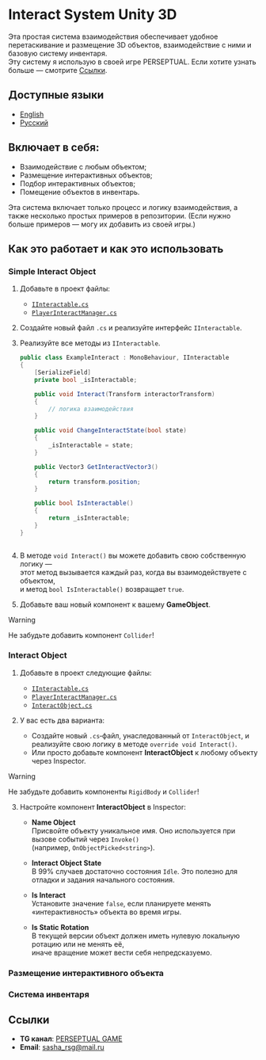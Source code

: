 # Interact System Unity 3D

Эта простая система взаимодействия обеспечивает удобное перетаскивание и размещение 3D объектов, взаимодействие с ними и базовую систему инвентаря.  
Эту систему я использую в своей игре PERSEPTUAL. Если хотите узнать больше — смотрите [Ссылки](#links).

## Доступные языки
- [English](README.md)
- [Русский](README.ru.md)

## Включает в себя:
- Взаимодействие с любым объектом;
- Размещение интерактивных объектов;
- Подбор интерактивных объектов;
- Помещение объектов в инвентарь.

Эта система включает только процесс и логику взаимодействия, а также несколько простых примеров в репозитории. (Если нужно больше примеров — могу их добавить из своей игры.)

## Как это работает и как это использовать

### Simple Interact Object
1. Добавьте в проект файлы:
   - [`IInteractable.cs`](/Scripts/Interact%20System/IInteractable.cs)
   - [`PlayerInteractManager.cs`](/Scripts/Interact%20System/PlayerInteractManager.cs)
2. Создайте новый файл `.cs` и реализуйте интерфейс `IInteractable`.
3. Реализуйте все методы из `IInteractable`.  
   ```csharp
   public class ExampleInteract : MonoBehaviour, IInteractable
   {
       [SerializeField]
       private bool _isInteractable;

       public void Interact(Transform interactorTransform)
       {
           // логика взаимодействия
       }

       public void ChangeInteractState(bool state)
       {
           _isInteractable = state;
       }

       public Vector3 GetInteractVector3()
       {
           return transform.position;
       }

       public bool IsInteractable()
       {
           return _isInteractable;
       }
   }
  
5. В методе `void Interact()` вы можете добавить свою собственную логику —  
   этот метод вызывается каждый раз, когда вы взаимодействуете с объектом,  
   и метод `bool IsInteractable()` возвращает `true`.

6. Добавьте ваш новый компонент к вашему **GameObject**.

> [!WARNING]
> Не забудьте добавить компонент `Collider`!

### Interact Object

1. Добавьте в проект следующие файлы:
   - [`IInteractable.cs`](/Scripts/Interact%20System/IInteractable.cs)
   - [`PlayerInteractManager.cs`](/Scripts/Interact%20System/PlayerInteractManager.cs)
   - [`InteractObject.cs`](/Scripts/Interact%20System/InteractObject.cs)

2. У вас есть два варианта:
   - Создайте новый `.cs`‑файл, унаследованный от `InteractObject`, и реализуйте свою логику в методе `override void Interact()`.
   - Или просто добавьте компонент **InteractObject** к любому объекту через Inspector.

> [!WARNING]
> Не забудьте добавить компоненты `RigidBody` и `Collider`!

3. Настройте компонент **InteractObject** в Inspector:

   - **Name Object**  
     Присвойте объекту уникальное имя. Оно используется при вызове событий через `Invoke()`  
     (например, `OnObjectPicked<string>`).

   - **Interact Object State**  
     В 99% случаев достаточно состояния `Idle`. Это полезно для отладки и задания начального состояния.

   - **Is Interact**  
     Установите значение `false`, если планируете менять «интерактивность» объекта во время игры.

   - **Is Static Rotation**  
     В текущей версии объект должен иметь нулевую локальную ротацию или не менять её,  
     иначе вращение может вести себя непредсказуемо.

### Размещение интерактивного объекта  

### Система инвентаря  

## Ссылки
- **TG канал**: [PERSEPTUAL GAME](https://t.me/nightmareunderpantsarts)  
- **Email**: sasha_rsg@mail.ru
